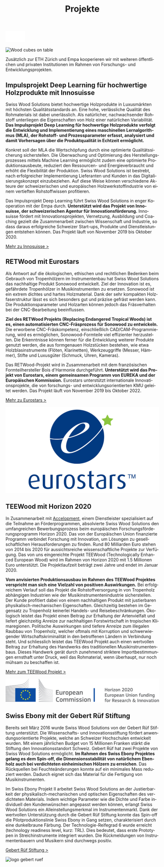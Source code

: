 ﻿---
lang: de
title: 'Projekte'
order: 7
---

<div class="full-width-kenburns">
<div class="wrap-bg-image">


![arrow down](/assets/images/arrow-d-white.svg)

</div>
<img srcset="/assets/images/event_cover_cubestower_2x.jpg"
     src="/assets/images/event_cover_cubestower.jpg" alt="Wood cubes on table">
</div>

<div class="full-width-grey">
<div class="wrap">

Zusätzlich zur ETH Zürich und Empa kooperieren wir mit weiteren öffentlichen und privaten Institutionen im Rahmen von Forschungs- und Entwicklungsprojekten.

## Impulsprojekt Deep Learning für hochwertige Holzprodukte mit Innosuisse

Swiss Wood Solutions bietet hochwertige Holzprodukte in Luxusmärkten mit höchsten Qualitätsstandards an. Eine hohe, verlässliche Qualität des Rohmaterials ist dabei unerlässlich. Als natürlicher, nachwachsender Rohstoff unterliegen die Eigenschaften von Holz einer natürlichen Variabilität. **Das Impulsprojekt Deep Learning für hochwertige Holzprodukte verfolgt die Entwicklung und Implementierung eines maschinellen Lernalgorithmus (MLA), der Rohstoff- und Prozessparameter erfasst, analysiert und damit Vorhersagen über die Produktqualität in Echtzeit ermöglicht.**

Konkret soll der MLA die Wertschöpfung durch eine optimierte Qualitätssicherung sicherstellen. Die Überwachung und Optimierung des Herstellungsprozesses mittels Machine Learning ermöglicht zudem eine optimierte Produktionsausbeute, reduziert den Ressourcen- und Energieverbraucht und erhöht die Flexibilität der Produktion. Swiss Wood Solutions ist bestrebt, nach erfolgreicher Implementierung Lieferanten und Kunden in das Digitalisierungskonzept einzubeziehen. Auf diese Weise können verschiedene Akteure der schweizerischen und europäischen Holzwerkstoffindustrie von einem vertieften Rohstoffwissen profitieren.

Das Impulsprojekt Deep Learning führt Swiss Wood Solutions in enger Kooperation mit der Empa durch. **Unterstützt wird das Projekt von Innosuisse, der schweizerischen Agentur für Innovationsförderung.** Innosuisse fördert mit Innovationsprojekten, Vernetzung, Ausbildung und Coaching gezielt die Zusammenarbeit zwischen Wissenschaft und Industrie, so dass daraus erfolgreiche Schweizer Start-ups, Produkte und Dienstleistungen entstehen können. Das Projekt läuft von November 2019 bis Oktober 2020.

<a class="btn -red" href="https://www.innosuisse.ch/inno/de/home.html" target="_blank">Mehr zu Innosuisse ></a>

</div>
</div>

<div class="full-width">
<div class="wrap -cols2">

## RETWood mit Eurostars

Als Antwort auf die ökologischen, ethischen und rechtlichen Bedenken beim Gebrauch von Tropenhölzern im Instrumentenbau hat Swiss Wood Solutions das nachhaltige Produkt Sonowood entwickelt. Ziel der Innovation ist es, gefährdete Tropenhölzer in Musikinstrumenten zu ersetzen. Sonowood ist ein extrem dichtes und hartes Holzmaterial. Dank der sehr kompakten Holzfaserstruktur lässt es sich besonders gut und präzise gefräst werden kann. Die Produktionsparameter und Holzarten können jedoch das Fräsverhalten bei der CNC-Bearbeitung beeinflussen.

**Ziel des RETWood Projekts (Replacing Endangered Tropical Woods) ist es, einen automatisierten CNC-Fräsprozess für Sonowood zu entwickeln.** Die erworbene CNC-Fräskompetenz, einschließlich CAD/CAM-Programmierung, wird es ermöglichen, Sonowood-Formteile viel effizienter herzustellen. Die Erkenntnisse können ferner für die Entwicklung weiterer Produkte genutzt werden, die aus formgenauen Holzstücken bestehen, wie etwa Holzblasinstrumente (Flöten, Klarinetten), Werkzeuggriffe (Messer, Hämmer), Stifte und Luxusgüter (Schmuck, Uhren, Kameras).

Das RETWood-Projekt wird in Zusammenarbeit mit dem französischen Formteilhersteller Bois d'Harmonie durchgeführt. **Unterstützt wird das Projekt von Eurostars, einem gemeinsamen Programm von EUREKA und der Europäischen Kommission.** Eurostars unterstützt internationale Innovationsprojekte, die von forschungs- und entwicklungsorientierten KMU geleitet werden. Das Projekt läuft von November 2019 bis Oktober 2022.

<a class="btn -red" href="https://www.eurostars-eureka.eu" target="_blank">Mehr zu Eurostars ></a>

![logo Innosuisse](/assets/images/Eurostars.jpg)

</div>
</div>

<div class="full-width-grey">
<div class="wrap -cols2">

## TEEWood mit Horizon 2020

In Zusammenarbeit mit [Accelopment](http://www.accelopment.com), einem Dienstleister spezialisiert auf die Teilnahme an Förderprogrammen, absolvierte Swiss Wood Solutions den umfangreichen Bewerbungsprozess beim europäischen Forschungsförderungsprogramm Horizon 2020. Das von der Europäischen Union finanzierte Programm verbindet Forschung mit Innovation, um Lösungen zu gesellschaftlichen Herausforderungen zu finden. Rund 80 Milliarden Euro stehen von 2014 bis 2020 für aussichtsreiche wissenschaftliche Projekte zur Verfügung. Das von uns eingereichte Projekt TEEWood (Technologically Enhanced European Wood) wird im Rahmen von Horizon 2020 mit 1.5 Millionen Euro unterstützt. Die Projektlaufzeit beträgt zwei Jahre und endet im Januar 2020.

**Vom anvisierten Produktionsausbau im Rahmen des TEEWood Projektes verspricht man sich eine Vielzahl von positiven Auswirkungen.** Bei erfolgreichem Verlauf soll das Projekt die Rohstoffversorgung in von Tropenholz abhängigen Industrien wie der Musikinstrumentenindustrie sicherstellen. Der Kunde profitiert dabei von einem nachhaltigen Produkt mit justierbaren physikalisch-mechanischen Eigenschaften. Gleichzeitig bestehen im Gegensatz zu Tropenholz keinerlei Handels- und Reisebeschränkungen.
Ökologisch leistet das Projekt einen Beitrag zur Erhaltung der Artenvielfalt und liefert gleichzeitig Anreize zur nachhaltigen Forstwirtschaft in tropischen Klimaregionen. Politische Auswirkungen sind tiefere Anreize zum illegalen Raubbau von Tropenholz, welcher oftmals mit Korruption und schwerwiegender Wirtschaftskriminalität in den betroffenen Ländern in Verbindung steht. Und schliesslich leistet das TEEWood Projekt auch einen wertvollen Beitrag zur Erhaltung des Handwerks des traditionellen Musikinstrumentenbaus. Dieses Handwerk gerät durch zunehmend striktere Importbestimmungen ernsthaft unter Druck, weil das Rohmaterial, wenn überhaupt, nur noch mühsam zu beschaffen ist.

<a class="btn -red" href="https://cordis.europa.eu/project/rcn/213850/factsheet/de" target="_blank">Mehr zum TEEWood Projekt ></a>


![logo horizon 2020](/assets/images/Partner_6_Horizon2020_Tropical_Wood_Tropenholz_Ersatz_Replacement_Alternative_Swiss_Ebony_Ebenholz_Palisander_Holz_SwissWoodSolutions_Klimaschutz_ETH_Switzerland.png)

</div>
</div>

<div class="full-width">
<div class="wrap -cols2">

## Swiss Ebony mit der Gebert Rüf Stiftung

Bereits seit März 2016 wurde Swiss Wood Solutions von der Gebert Rüf Stiftung unterstützt. Die Wissenschafts- und Innovationsstiftung fördert anwendungsorientierte Projekte, welche an Schweizer Hochschulen entwickelt wurden. Mit einem jährlichen Budget von 15 Millionen Franken stärkt die Stiftung den Innovationsstandort Schweiz.
Gebert Rüf hat zwei Projekte von Swiss Wood Solutions ermöglicht. **Im Rahmen des Swiss Ebony Projektes gelang es dem Spin-off, die Dimensionsstabilität von natürlichem Ebenholz auch bei verdichteten einheimischen Hölzern zu erreichen**. Das Rückquellen bei Feuchteänderungen konnte auf ein minimales Mass reduziert werden. Dadurch eignet sich das Material für die Fertigung von Musikinstrumenten.

Im Swiss Ebony Projekt II arbeitet Swiss Wood Solutions an der Justierbarkeit der physikalisch-mechanischen und optischen Eigenschaften des verdichteten Materials. Indem wichtige Parameter wie die Dichte und Farbe individuell den Kundenwünschen angepasst werden können, erlangt Swiss Wood Solutions ein Alleinstellungsmerkmal im Instrumentenmarkt.
Dank der wertvollen Unterstützung durch die Gebert Rüf Stiftung konnte das Spin-off die Pilotproduktionslinie Swiss Ebony in Gang setzen, charakterisiert durch eine dunkelbraune Färbung. Der Technologie-Reifegrad 6 wurde erreicht (technology readiness level, kurz: TRL). Dies bedeutet, dass erste Prototypen in Streichinstrumente integriert wurden. Die Rückmeldungen von Instrumentenbauern und Musikern sind durchwegs positiv.

<a class="btn" href="https://www.grstiftung.ch/de.html" target="_blank">Gebert Rüf Stiftung ></a>


![logo gebert ruef](/assets/images/Partner_7_GebertRüf_Tropical_Wood_Tropenholz_Ersatz_Replacement_Alternative_Swiss_Ebony_Ebenholz_Palisander_Holz_SwissWoodSolutions_Klimaschutz_ETH_Switzerland.png)

</div>
</div>
